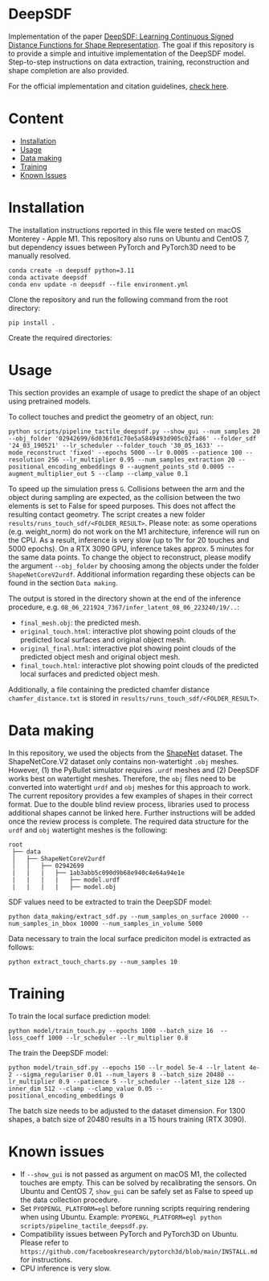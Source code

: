 # DeepSDF
Implementation of the paper [DeepSDF: Learning Continuous Signed Distance Functions for Shape Representation](https://openaccess.thecvf.com/content_CVPR_2019/html/Park_DeepSDF_Learning_Continuous_Signed_Distance_Functions_for_Shape_Representation_CVPR_2019_paper.html). The goal if this repository is to provide a simple and intuitive implementation of the DeepSDF model. Step-to-step instructions on data extraction, training, reconstruction and shape completion are also provided.

For the official implementation and citation guidelines, [check here](https://github.com/facebookresearch/DeepSDF).

# Content
- [Installation](#installation)
- [Usage](#usage)
- [Data making](#data-making)
- [Training](#training)
- [Known Issues](#known-issues)

# Installation
The installation instructions reported in this file were tested on macOS Monterey - Apple M1. This repository also runs on Ubuntu and CentOS 7, but dependency issues between PyTorch and PyTorch3D need to be manually resolved.
```
conda create -n deepsdf python=3.11
conda activate deepsdf
conda env update -n deepsdf --file environment.yml
```
Clone the repository and run the following command from the root directory:
```
pip install .
```
Create the required directories:


# Usage
This section provides an example of usage to predict the shape of an object using pretrained models.

To collect touches and predict the geometry of an object, run:
```
python scripts/pipeline_tactile_deepsdf.py --show_gui --num_samples 20 --obj_folder '02942699/6d036fd1c70e5a5849493d905c02fa86' --folder_sdf '24_03_190521' --lr_scheduler --folder_touch '30_05_1633' --mode_reconstruct 'fixed' --epochs 5000 --lr 0.0005 --patience 100 --resolution 256 --lr_multiplier 0.95 --num_samples_extraction 20 --positional_encoding_embeddings 0 --augment_points_std 0.0005 --augment_multiplier_out 5 --clamp --clamp_value 0.1
```
To speed up the simulation press `G`. Collisions between the arm and the object during sampling are expected, as the collision between the two elements is set to False for speed purposes. This does not affect the resulting contact geometry. The script creates a new folder `results/runs_touch_sdf/<FOLDER_RESULT>`. Please note: as some operations (e.g. weight_norm) do not work on the M1 architecture, inference will run on the CPU. As a result, inference is very slow (up to 1hr for 20 touches and 5000 epochs). On a RTX 3090 GPU, inference takes approx. 5 minutes for the same data points. To change the object to reconstruct, please modify the argument `--obj_folder` by choosing among the objects under the folder `ShapeNetCoreV2urdf`. Additional information regarding these objects can be found in the section `Data making`.

The output is stored in the directory shown at the end of the inference procedure, e.g. `08_06_221924_7367/infer_latent_08_06_223240/19/..`:
- `final_mesh.obj`: the predicted mesh.
- `original_touch.html`: interactive plot showing point clouds of the predicted local surfaces and original object mesh.
- `original_final.html`: interactive plot showing point clouds of the predicted object mesh and original object mesh.
- `final_touch.html`: interactive plot showing point clouds of the predicted local surfaces and predicted object mesh.

Additionally, a file containing the predicted chamfer distance `chamfer_distance.txt` is stored in `results/runs_touch_sdf/<FOLDER_RESULT>`.

# Data making
In this repository, we used the objects from the [ShapeNet](https://shapenet.org/) dataset. The ShapeNetCore.V2 dataset only contains non-watertight `.obj` meshes. However, (1) the PyBullet simulator requires `.urdf` meshes and (2) DeepSDF works best on watertight meshes. Therefore, the `obj` files need to be converted into watertight `urdf` and `obj` meshes for this approach to work. The current repository provides a few examples of shapes in their correct format. Due to the double blind review process, libraries used to process additional shapes cannot be linked here. Further instructions will be added once the review process is complete. 
The required data structure for the `urdf` and `obj` watertight meshes is the following:
```
root
 ├── data
 │   ├── ShapeNetCoreV2urdf
 │   │   ├── 02942699 
 |   |   |   ├── 1ab3abb5c090d9b68e940c4e64a94e1e
 |   |   |   |   ├── model.urdf
 |   |   |   |   ├── model.obj
```

SDF values need to be extracted to train the DeepSDF model:
```
python data_making/extract_sdf.py --num_samples_on_surface 20000 --num_samples_in_bbox 10000 --num_samples_in_volume 5000
```

Data necessary to train the local surface prediciton model is extracted as follows:
```
python extract_touch_charts.py --num_samples 10
```

# Training
To train the local surface prediction model:
```
python model/train_touch.py --epochs 1000 --batch_size 16  --loss_coeff 1000 --lr_scheduler --lr_multiplier 0.8
```
The train the DeepSDF model:
```
python model/train_sdf.py --epochs 150 --lr_model 5e-4 --lr_latent 4e-2 --sigma_regulariser 0.01 --num_layers 8 --batch_size 20480 --lr_multiplier 0.9 --patience 5 --lr_scheduler --latent_size 128 --inner_dim 512 --clamp --clamp_value 0.05 --positional_encoding_embeddings 0
```
The batch size needs to be adjusted to the dataset dimension. For 1300 shapes, a batch size of 20480 results in a 15 hours training (RTX 3090).

# Known issues
- If `--show_gui` is not passed as argument on macOS M1, the collected touches are empty. This can be solved by recalibrating the sensors. On Ubuntu and CentOS 7, `show_gui` can be safely set as False to speed up the data collection procedure.
- Set `PYOPENGL_PLATFORM=egl` before running scripts requiring rendering when using Ubuntu. Example: `PYOPENGL_PLATFORM=egl python scripts/pipeline_tactile_deepsdf.py`.
- Compatibility issues between PyTorch and PyTorch3D on Ubuntu. Please refer to `https://github.com/facebookresearch/pytorch3d/blob/main/INSTALL.md` for instructions.
- CPU inference is very slow.
